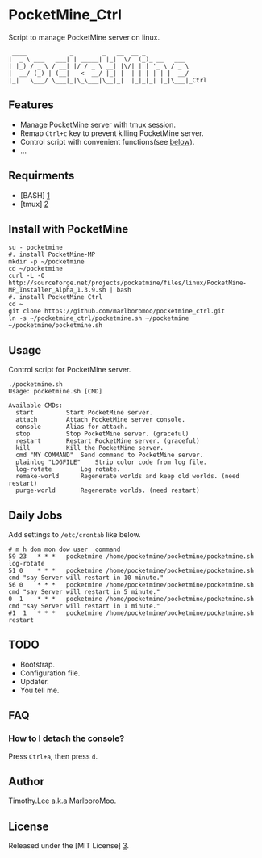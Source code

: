 # PocketMine_Ctrl
Script to manage PocketMine server on linux.
```
 ____            _        _   __  __ _            
|  _ \ ___   ___| | _____| |_|  \/  (_)_ __   ___ 
| |_) / _ \ / __| |/ / _ \ __| |\/| | | '_ \ / _ \
|  __/ (_) | (__|   <  __/ |_| |  | | | | | |  __/
|_|   \___/ \___|_|\_\___|\__|_|  |_|_|_| |_|\___|_Ctrl

```
## Features
 - Manage PocketMine server with tmux session.
 - Remap `Ctrl+c` key to prevent killing PocketMine server.
 - Control script with convenient functions(see [below](#usage)).
 - ...

## Requirments 
 - [BASH] [1]
 - [tmux] [2]

## Install with PocketMine
```
su - pocketmine
#. install PocketMine-MP
mkdir -p ~/pocketmine
cd ~/pocketmine
curl -L -O http://sourceforge.net/projects/pocketmine/files/linux/PocketMine-MP_Installer_Alpha_1.3.9.sh | bash
#. install PocketMine Ctrl
cd ~
git clone https://github.com/marlboromoo/pocketmine_ctrl.git
ln -s ~/pocketmine_ctrl/pocketmine.sh ~/pocketmine
~/pocketmine/pocketmine.sh
```

## Usage
Control script for PocketMine server.
```
./pocketmine.sh 
Usage: pocketmine.sh [CMD]

Available CMDs:
  start			Start PocketMine server.
  attach		Attach PocketMine server console.
  console		Alias for attach.
  stop			Stop PocketMine server. (graceful)
  restart		Restart PocketMine server. (graceful)
  kill			Kill the PocketMine server.
  cmd "MY COMMAND"	Send command to PocketMine server.
  plainlog "LOGFILE"	Strip color code from log file.
  log-rotate		Log rotate.
  remake-world		Regenerate worlds and keep old worlds. (need restart)
  purge-world		Regenerate worlds. (need restart)

```

## Daily Jobs
Add settings to `/etc/crontab` like below.
```
# m h dom mon dow user	command
59 23	* * *   pocketmine /home/pocketmine/pocketmine/pocketmine.sh log-rotate
51 0	* * *   pocketmine /home/pocketmine/pocketmine/pocketmine.sh cmd "say Server will restart in 10 minute."
56 0	* * *   pocketmine /home/pocketmine/pocketmine/pocketmine.sh cmd "say Server will restart in 5 minute."
0  1	* * *   pocketmine /home/pocketmine/pocketmine/pocketmine.sh cmd "say Server will restart in 1 minute."
#1  1	* * *   pocketmine /home/pocketmine/pocketmine/pocketmine.sh restart
```

## TODO
 - Bootstrap.
 - Configuration file.
 - Updater.
 - You tell me.

## FAQ
### How to I detach the console? ###
Press `Ctrl+a`, then press `d`.

## Author
Timothy.Lee a.k.a MarlboroMoo.

## License
Released under the [MIT License] [3].

  [1]: http://tiswww.case.edu/php/chet/bash/bashtop.html "BASH"
  [2]: http://tmux.sourceforge.net/ "tmux"
  [3]: http://opensource.org/licenses/MIT   "MIT License"

